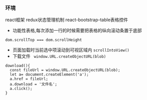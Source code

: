 ### 环境 
react框架 redux状态管理机制  react-bootstrap-table表格控件

- 功能性表格,每次添加一行的时候需要把表格的纵向滚动条置于底部
```
dom.scrollTop === dom.scrollHeight
```
- 页面加载时当前选中项滚动到可视区域内
` scrollIntoView() `
- 下载文件
` window.URL.createObjectURL(blob)`
```
download(){
  const fileUrl = window.URL.createObjectURL(blob);
  let a= document.createElement('a');
  a.href = fileUrl;
  a.download = '文件名';
  a.click();
}
